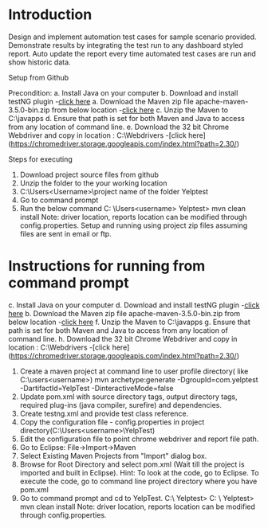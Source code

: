 # Introduction
Design and implement automation test cases for sample scenario provided. Demonstrate results by integrating the test run to any dashboard styled report. Auto update the report every time automated test cases are run and show historic data.

Setup from Github

Precondition:
a.	Install Java on your computer
b.	Download and install testNG plugin
-[click here](http://marketplace.eclipse.org/content/testng-eclipse)
a.	Download the Maven zip file apache-maven-3.5.0-bin.zip from below location
-[click here](https://maven.apache.org/download.cgi)
c.	Unzip the Maven to C:\javapps
d.	Ensure that path is set for both Maven and Java to access from any location of command line.
e.	Download the 32 bit Chrome Webdriver and copy in location : C:\Webdrivers
-[click here] (https://chromedriver.storage.googleapis.com/index.html?path=2.30/)

Steps for executing

1.	Download project source files from github
2.	Unzip the folder to the your working location
3.	C:\Users\<Username>\project name of the folder Yelptest
4.	Go to command prompt
5.	Run the below command
C: \Users\<username> Yelptest> mvn clean install
Note: driver location, reports location can be modified through config.properties.
Setup and running using project zip files assuming files are sent in email or ftp.

# Instructions for running from command prompt
c.	Install Java on your computer
d.	Download and install testNG plugin
-[click here](http://marketplace.eclipse.org/content/testng-eclipse)
b.	Download the Maven zip file apache-maven-3.5.0-bin.zip from below location
-[click here](https://maven.apache.org/download.cgi)
f.	Unzip the Maven to C:\javapps
g.	Ensure that path is set for both Maven and Java to access from any location of command line.
h.	Download the 32 bit Chrome Webdriver and copy in location : C:\Webdrivers
-[click here] (https://chromedriver.storage.googleapis.com/index.html?path=2.30/)

1.	Create a maven project at command line to user profile directory( like C:\users\<username>)
mvn archetype:generate -DgroupId=com.yelptest   -DartifactId=YelpTest -DinteractiveMode=false
2.	Update pom.xml with source directory tags, output directory tags, required plug-ins (java compiler, surefire) and dependencies.
3.	Create testng.xml and provide test class reference.
4.	Copy the configuration file -  config.properties in project directory(C:\Users\<username>\YelpTest)
5.	Edit the configuration file to point chrome webdriver and report file path.
6.	Go to Eclipse: File->Import->Maven
7.	Select Existing Maven Projects from "Import" dialog box.
8.	Browse for Root Directory and select pom.xml
(Wait till the project is imported and built in Eclipse).
Hint: To look at the code, go to Eclipse. To execute the code, go to command line project directory where you have pom.xml
9.	Go to command prompt and cd to YelpTest.
C:\ Yelptest>
C: \ Yelptest> mvn clean install
Note: driver location, reports location can be modified through config.properties.
